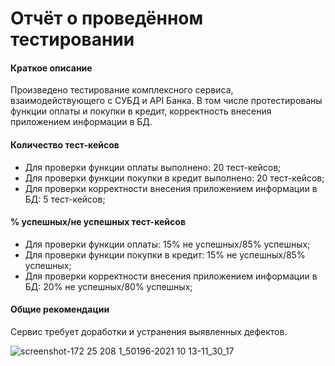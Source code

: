 # Отчёт о проведённом тестировании
#### Краткое описание
Произведено тестирование комплексного сервиса, взаимодействующего с СУБД и API Банка. 
В том числе протестированы функции оплаты и покупки в кредит,
корректность внесения приложением информации в БД.

#### Количество тест-кейсов
* Для проверки функции оплаты выполнено: 20 тест-кейсов;
* Для проверки функции покупки в кредит выполнено: 20 тест-кейсов;
* Для проверки корректности внесения приложением информации в БД: 5 тест-кейсов;

#### % успешных/не успешных тест-кейсов
* Для проверки функции оплаты: 15% не успешных/85% успешных;
* Для проверки функции покупки в кредит: 15% не успешных/85% успешных;
* Для проверки корректности внесения приложением информации в БД: 20% не успешных/80% успешных;

#### Общие рекомендации
Сервис требует доработки и устранения выявленных дефектов.

![screenshot-172 25 208 1_50196-2021 10 13-11_30_17](https://user-images.githubusercontent.com/63412659/137099714-728688d4-16b5-4019-915f-792daaf8b14e.png)
